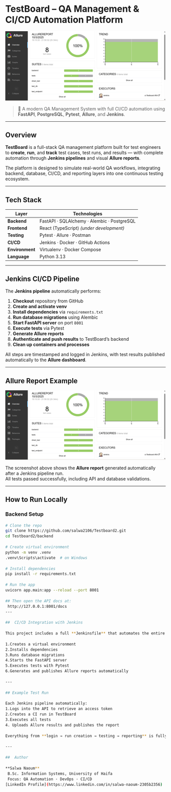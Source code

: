 # TestBoard – QA Management & CI/CD Automation Platform

![Allure Report Screenshot](docs/allure-report-screenshot.png)

> 🚀 A modern QA Management System with full CI/CD automation using **FastAPI**, **PostgreSQL**, **Pytest**, **Allure**, and **Jenkins**.

---

##  Overview

**TestBoard** is a full-stack QA management platform built for test engineers to **create**, **run**, and **track** test cases, test runs, and results — with complete automation through **Jenkins pipelines** and visual **Allure reports**.

The platform is designed to simulate real-world QA workflows, integrating backend, database, CI/CD, and reporting layers into one continuous testing ecosystem.

---

##  Tech Stack

| Layer | Technologies |
|-------|---------------|
| **Backend** | FastAPI · SQLAlchemy · Alembic · PostgreSQL |
| **Frontend** | React (TypeScript) *(under development)* |
| **Testing** | Pytest · Allure · Postman |
| **CI/CD** | Jenkins · Docker · GitHub Actions |
| **Environment** | Virtualenv · Docker Compose |
| **Language** | Python 3.13 |

---

##  Jenkins CI/CD Pipeline

The **Jenkins pipeline** automatically performs:

1. **Checkout** repository from GitHub  
2.  **Create and activate venv**  
3.  **Install dependencies** via `requirements.txt`  
4.  **Run database migrations** using Alembic  
5.  **Start FastAPI server** on port `8001`  
6.  **Execute tests** via Pytest  
7.  **Generate Allure reports**  
8.  **Authenticate and push results** to TestBoard’s backend  
9.  **Clean up containers and processes**  

 All steps are timestamped and logged in Jenkins, with test results published automatically to the **Allure dashboard**.

---

## Allure Report Example

![Allure Report Screenshot](docs/allure-report-screenshot.png)

The screenshot above shows the **Allure report** generated automatically after a Jenkins pipeline run.  
All tests passed successfully, including API and database validations.

---

##  How to Run Locally

### Backend Setup

```bash
# Clone the repo
git clone https://github.com/salwa2106/Testboard2.git
cd Testboard2/backend

# Create virtual environment
python -m venv .venv
.venv\Scripts\activate  # on Windows

# Install dependencies
pip install -r requirements.txt

# Run the app
uvicorn app.main:app --reload --port 8001

## Then open the API docs at:
 http://127.0.0.1:8001/docs
---

##  CI/CD Integration with Jenkins

This project includes a full **Jenkinsfile** that automates the entire testing lifecycle:

1.Creates a virtual environment  
2.Installs dependencies  
3.Runs database migrations  
4.Starts the FastAPI server  
5.Executes tests with Pytest  
6.Generates and publishes Allure reports automatically  

---

## Example Test Run

Each Jenkins pipeline automatically:
1.Logs into the API to retrieve an access token  
2.Creates a CI run in TestBoard  
3.Executes all tests  
4. Uploads Allure results and publishes the report  

Everything from **login → run creation → testing → reporting** is fully automated within Jenkins 🚀  

---

##  Author

**Salwa Naoum**  
 B.Sc. Information Systems, University of Haifa  
 Focus: QA Automation · DevOps · CI/CD  
[LinkedIn Profile](https://www.linkedin.com/in/salwa-naoum-2305b2356)

